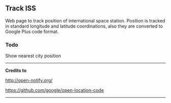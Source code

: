## Track ISS

Web page to track position of international space station. Position is tracked in standard
longitude and latitude coordinations, also they are converted to Google Plus code format.

### Todo

Show nearest city position

---
**Credits to**

http://open-notify.org/

https://github.com/google/open-location-code

---